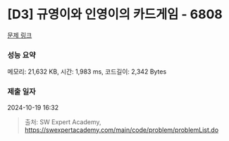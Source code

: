 # [D3] 규영이와 인영이의 카드게임 - 6808 

[문제 링크](https://swexpertacademy.com/main/code/problem/problemDetail.do?contestProbId=AWgv9va6HnkDFAW0) 

### 성능 요약

메모리: 21,632 KB, 시간: 1,983 ms, 코드길이: 2,342 Bytes

### 제출 일자

2024-10-19 16:32



> 출처: SW Expert Academy, https://swexpertacademy.com/main/code/problem/problemList.do